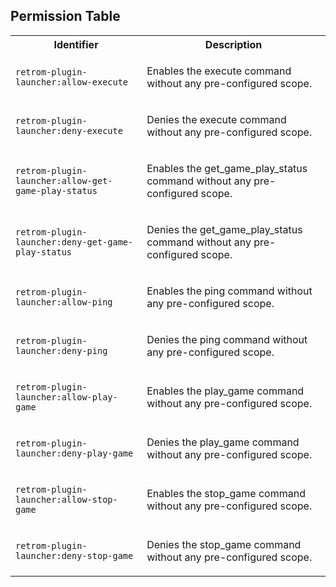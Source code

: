 
## Permission Table

<table>
<tr>
<th>Identifier</th>
<th>Description</th>
</tr>


<tr>
<td>

`retrom-plugin-launcher:allow-execute`

</td>
<td>

Enables the execute command without any pre-configured scope.

</td>
</tr>

<tr>
<td>

`retrom-plugin-launcher:deny-execute`

</td>
<td>

Denies the execute command without any pre-configured scope.

</td>
</tr>

<tr>
<td>

`retrom-plugin-launcher:allow-get-game-play-status`

</td>
<td>

Enables the get_game_play_status command without any pre-configured scope.

</td>
</tr>

<tr>
<td>

`retrom-plugin-launcher:deny-get-game-play-status`

</td>
<td>

Denies the get_game_play_status command without any pre-configured scope.

</td>
</tr>

<tr>
<td>

`retrom-plugin-launcher:allow-ping`

</td>
<td>

Enables the ping command without any pre-configured scope.

</td>
</tr>

<tr>
<td>

`retrom-plugin-launcher:deny-ping`

</td>
<td>

Denies the ping command without any pre-configured scope.

</td>
</tr>

<tr>
<td>

`retrom-plugin-launcher:allow-play-game`

</td>
<td>

Enables the play_game command without any pre-configured scope.

</td>
</tr>

<tr>
<td>

`retrom-plugin-launcher:deny-play-game`

</td>
<td>

Denies the play_game command without any pre-configured scope.

</td>
</tr>

<tr>
<td>

`retrom-plugin-launcher:allow-stop-game`

</td>
<td>

Enables the stop_game command without any pre-configured scope.

</td>
</tr>

<tr>
<td>

`retrom-plugin-launcher:deny-stop-game`

</td>
<td>

Denies the stop_game command without any pre-configured scope.

</td>
</tr>
</table>

